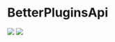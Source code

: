 # BetterPluginsApi
[![](https://jitpack.io/v/RedsTom/BetterPluginsApi.svg)](https://jitpack.io/#RedsTom/BetterPluginsApi)
[![](https://mlprainbow.files.wordpress.com/2017/02/discord.png)](https://discord.gg/dMgXkfY)
